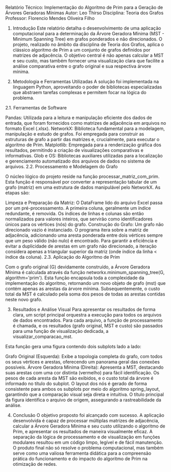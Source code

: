 Relatório Técnico: Implementação do Algoritmo de Prim para a Geração de Árvores Geradoras Mínimas
Autor: Leo Thirso
Disciplina: Teoria dos Grafos
Professor: Florencio Mendes Oliveira Filho

1. Introdução
Este relatório detalha o desenvolvimento de uma aplicação computacional para a determinação da Árvore Geradora Mínima (MST - Minimum Spanning Tree) em grafos ponderados e não direcionados. O projeto, realizado no âmbito da disciplina de Teoria dos Grafos, aplica o clássico algoritmo de Prim a um conjunto de grafos definidos por matrizes de adjacência. O objetivo central é não apenas calcular a MST e seu custo, mas também fornecer uma visualização clara que facilite a análise comparativa entre o grafo original e sua respectiva árvore mínima.

2. Metodologia e Ferramentas Utilizadas
A solução foi implementada na linguagem Python, aproveitando o poder de bibliotecas especializadas que abstraem tarefas complexas e permitem focar na lógica do problema.

2.1. Ferramentas de Software

Pandas: Utilizada para a leitura e manipulação eficiente dos dados de entrada, que foram fornecidos como matrizes de adjacência em arquivos no formato Excel (.xlsx).
NetworkX: Biblioteca fundamental para a modelagem, manipulação e estudo de grafos. Foi empregada para construir as estruturas de grafo a partir das matrizes e, crucialmente, para executar o algoritmo de Prim.
Matplotlib: Empregada para a renderização gráfica dos resultados, permitindo a criação de visualizações comparativas e informativas.
Glob e OS: Bibliotecas auxiliares utilizadas para a localização e gerenciamento automatizado dos arquivos de dados no sistema de arquivos.
2.2. Processamento e Modelagem do Grafo

O núcleo lógico do projeto reside na função processar_matriz_com_prim. Esta função é responsável por converter a representação tabular de um grafo (matriz) em uma estrutura de dados manipulável pelo NetworkX. As etapas são:

Limpeza e Preparação da Matriz: O DataFrame lido do arquivo Excel passa por um pré-processamento. A primeira coluna, geralmente um índice redundante, é removida. Os índices de linhas e colunas são então normalizados para valores inteiros, que servirão como identificadores únicos para os vértices (nós) do grafo.
Construção do Grafo: Um grafo não direcionado vazio é instanciado. O programa itera sobre a matriz de adjacência, adicionando uma aresta ponderada entre dois vértices sempre que um peso válido (não nulo) é encontrado. Para garantir a eficiência e evitar a duplicidade de arestas em um grafo não direcionado, a iteração considera apenas a triangular superior da matriz (onde índice da linha < índice da coluna).
2.3. Aplicação do Algoritmo de Prim

Com o grafo original (G) devidamente construído, a Árvore Geradora Mínima é calculada através da função networkx.minimum_spanning_tree(G, algorithm='prim'). Esta função encapsula toda a complexidade da implementação do algoritmo, retornando um novo objeto de grafo (mst) que contém apenas as arestas da árvore mínima. Subsequentemente, o custo total da MST é calculado pela soma dos pesos de todas as arestas contidas neste novo grafo.

3. Resultados e Análise Visual
Para apresentar os resultados de forma clara, um script principal orquestra a execução para todos os arquivos de dados encontrados. Para cada arquivo, a função de processamento é chamada, e os resultados (grafo original, MST e custo) são passados para uma função de visualização dedicada, a visualizar_comparacao_mst.

Esta função gera uma figura contendo dois subplots lado a lado:

Grafo Original (Esquerda): Exibe a topologia completa do grafo, com todos os seus vértices e arestas, oferecendo um panorama geral das conexões possíveis.
Árvore Geradora Mínima (Direita): Apresenta a MST, destacando suas arestas com uma cor distinta (vermelho) para fácil identificação. Os pesos de cada aresta da MST são exibidos, e o custo total da árvore é informado no título do subplot.
O layout dos nós é gerado de forma consistente para ambos os subplots por meio do algoritmo spring_layout, garantindo que a comparação visual seja direta e intuitiva. O título principal da figura identifica o arquivo de origem, assegurando a rastreabilidade da análise.

4. Conclusão
O objetivo proposto foi alcançado com sucesso. A aplicação desenvolvida é capaz de processar múltiplas matrizes de adjacência, calcular a Árvore Geradora Mínima e seu custo utilizando o algoritmo de Prim, e apresentar os resultados de maneira visualmente eficaz. A separação da lógica de processamento e de visualização em funções modulares resultou em um código limpo, legível e de fácil manutenção. O produto final não só resolve o problema computacional, mas também serve como uma valiosa ferramenta didática para a compreensão prática do funcionamento e do impacto do algoritmo de Prim na otimização de redes.
